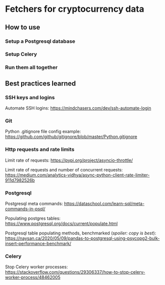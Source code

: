 # **Fetchers for cryptocurrency data**

## **How to use**
### **Setup a Postgresql database**

### **Setup Celery**

### **Run them all together**

## **Best practices learned**
### **SSH keys and logins**
Automate SSH logins: https://mindchasers.com/dev/ssh-automate-login
### **Git**
Python .gitignore file config example: https://github.com/github/gitignore/blob/master/Python.gitignore
### **Http requests and rate limits**
Limit rate of requests: https://pypi.org/project/asyncio-throttle/

Limit rate of requests and number of concurrent requests: https://medium.com/analytics-vidhya/async-python-client-rate-limiter-911d7982526b
### **Postgresql**
Postgresql meta commands: https://dataschool.com/learn-sql/meta-commands-in-psql/

Populating postgres tables: https://www.postgresql.org/docs/current/populate.html

Postgresql table populating methods, benchmarked (*spoiler: copy is best*): https://naysan.ca/2020/05/09/pandas-to-postgresql-using-psycopg2-bulk-insert-performance-benchmark/
### **Celery**
Stop Celery worker processes: https://stackoverflow.com/questions/29306337/how-to-stop-celery-worker-process/48462005